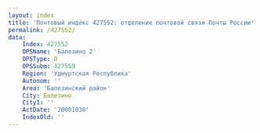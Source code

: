 ```yaml
---
layout: index
title: 'Почтовый индекс 427552: отделение почтовой связи Почты России'
permalink: /427552/
data:
    Index: 427552
    OPSName: 'Балезино 2'
    OPSType: О
    OPSSubm: 427559
    Region: 'Удмуртская Республика'
    Autonom: ''
    Area: 'Балезинский район'
    City: Балезино
    City1: ''
    ActDate: '20001030'
    IndexOld: ''
---
```

